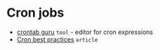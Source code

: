 # Cron jobs

- [crontab guru](https://crontab.guru/) `tool` - editor for cron expressions
- [Cron best practices](https://blog.sanctum.geek.nz/cron-best-practices/) `article`
